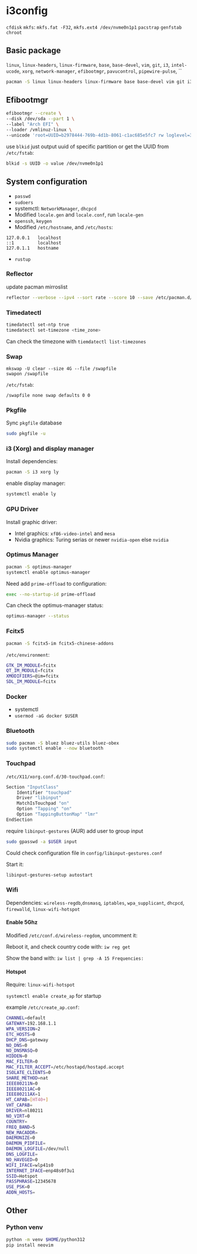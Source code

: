 # i3config

`cfdisk`
`mkfs`: `mkfs.fat -F32`, `mkfs.ext4 /dev/nvme0n1p1`
`pacstrap`
`genfstab`
`chroot`

## Basic package

`linux`, `linux-headers`, `linux-firmware`, `base`, `base-devel`, `vim`, `git`,
`i3`, `intel-ucode`, `xorg`, `network-manager`, `efibootmgr`, `pavucontrol`,
`pipewire-pulse`, ``

```sh
pacman -S linux linux-headers linux-firmware base base-devel vim git i3 intel-ucode xorg networkmanager  efibootmgr pavucontrol pipewire-pulse ly dhcpcd adobe-source-han-serif-cn-fonts wqy-zenhei noto-fonts-cjk noto-fonts-emoji noto-fonts-extra ttf-jetbrains-mono-nerd alacritty polybar fcitx5-im fcitx5-chinese-addons nautilus rustup go composer luarocks tree-sitter neovim python-virtualenv python-pip chromium rofi bluez bluez-utils bluez-obex libinput xdotool wmctrl maim unclutter openssh wireless-regdb docker docker-compose pkgfile
```

## Efibootmgr

```sh
efibootmgr --create \
--disk /dev/sda --part 1 \
--label "Arch EFI" \
--loader /vmlinuz-linux \
--unicode 'root=UUID=b2978444-769b-4d1b-8061-c1ac685e5fc7 rw loglevel=3 quiet splash reboot=bios initrd=\initramfs-linux.img'
```

use `blkid` just output uuid of specific partition or get the UUID from
`/etc/fstab`:

```sh
blkid -s UUID -o value /dev/nvme0n1p1
```

## System configuration

- `passwd`
- `sudoers`
- systemctl: `NetworkManager`, `dhcpcd`
- Modified `locale.gen` and `locale.conf`, run `locale-gen`
- `openssh`, `keygen`
- Modified `/etc/hostname`, and `/etc/hosts`:

```
127.0.0.1   localhost
::1         localhost
127.0.1.1   hostname
```

- `rustup`

### Reflector

update pacman mirroslist

```sh
reflector --verbose --ipv4 --sort rate --score 10 --save /etc/pacman.d/mirrorlist
```

### Timedatectl

```sh
timedatectl set-ntp true
timedatectl set-timezone <time_zone>
```

Can check the timezone with `tiemdatectl list-timezones`

### Swap

```
mkswap -U clear --size 4G --file /swapfile
swapon /swapfile
```

`/etc/fstab`:

```
/swapfile none swap defaults 0 0
```

### Pkgfile

Sync `pkgfile` database

```sh
sudo pkgfile -u
```

### i3 (Xorg) and display manager

Install dependencies:

```sh
pacman -S i3 xorg ly
```

enable display manager:

```sh
systemctl enable ly
```

### GPU Driver

Install graphic driver:

- Intel graphics: `xf86-video-intel` and `mesa`
- Nvidia graphics: Turing serias or newer `nvidia-open` else `nvidia`

### Optimus Manager

```sh
pacman -S optimus-manager
systemctl enable optimus-manager
```

Need add `prime-offload` to configuration:

```sh
exec --no-startup-id prime-offload
```

Can check the optimus-manager status:

```sh
optimus-manager --status
```

### Fcitx5

```sh
pacman -S fcitx5-im fcitx5-chinese-addons
```

`/etc/environment`:

```sh
GTK_IM_MODULE=fcitx
QT_IM_MODULE=fcitx
XMODIFIERS=@im=fcitx
SDL_IM_MODULE=fcitx
```

### Docker

- systemctl
- `usermod -aG docker $USER`

### Bluetooth

```sh
sudo pacman -S bluez bluez-utils bluez-obex
sudo systemctl enable --now bluetooth
```

### Touchpad

`/etc/X11/xorg.conf.d/30-touchpad.conf`:

```sh
Section "InputClass"
    Identifier "touchpad"
    Driver "libinput"
    MatchIsTouchpad "on"
    Option "Tapping" "on"
    Option "TappingButtonMap" "lmr"
EndSection
```

require `libinput-gestures` (AUR) add user to group input

```sh
sudo gpasswd -a $USER input
```

Could check configuration file in `config/libinput-gestures.conf`

Start it:

```sh
libinput-gestures-setup autostart
```

### Wifi

Dependencies: `wireless-regdb`,`dnsmasq`, `iptables`, `wpa_supplicant`,
`dhcpcd`, `firewalld`, `linux-wifi-hotspot`

#### Enable 5Ghz

Modified `/etc/conf.d/wireless-regdom`, uncomment it:

Reboot it, and check country code with: `iw reg get`

Show the band with: `iw list | grep -A 15 Frequencies:`

#### Hotspot

Require: `linux-wifi-hotspot`

`systemctl enable create_ap` for startup

example `/etc/create_ap.conf`:

```sh
CHANNEL=default
GATEWAY=192.168.1.1
WPA_VERSION=2
ETC_HOSTS=0
DHCP_DNS=gateway
NO_DNS=0
NO_DNSMASQ=0
HIDDEN=0
MAC_FILTER=0
MAC_FILTER_ACCEPT=/etc/hostapd/hostapd.accept
ISOLATE_CLIENTS=0
SHARE_METHOD=nat
IEEE80211N=0
IEEE80211AC=0
IEEE80211AX=1
HT_CAPAB=[HT40+]
VHT_CAPAB=
DRIVER=nl80211
NO_VIRT=0
COUNTRY=
FREQ_BAND=5
NEW_MACADDR=
DAEMONIZE=0
DAEMON_PIDFILE=
DAEMON_LOGFILE=/dev/null
DNS_LOGFILE=
NO_HAVEGED=0
WIFI_IFACE=wlp41s0
INTERNET_IFACE=enp48s0f3u1
SSID=Hotspot
PASSPHRASE=12345678
USE_PSK=0
ADDN_HOSTS=
```

## Other

### Python venv

```sh
python -m venv $HOME/python312
pip install neovim
```
